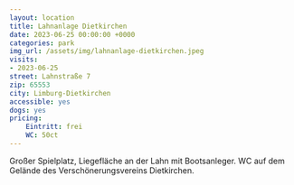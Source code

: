 ```yaml
---
layout: location
title: Lahnanlage Dietkirchen
date: 2023-06-25 00:00:00 +0000
categories: park
img_url: /assets/img/lahnanlage-dietkirchen.jpeg
visits:
- 2023-06-25
street: Lahnstraße 7
zip: 65553
city: Limburg-Dietkirchen
accessible: yes
dogs: yes
pricing:
    Eintritt: frei
    WC: 50ct
---
```


Großer Spielplatz, Liegefläche an der Lahn mit Bootsanleger. WC auf dem Gelände des Verschönerungsvereins Dietkirchen.